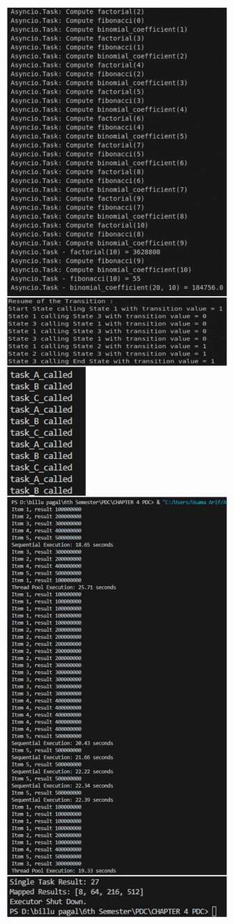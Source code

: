 ![alt text](54.jpeg) ![alt text](53.jpeg) ![alt text](52.jpeg) ![alt text](51.jpeg) ![alt text](5.jpeg)
